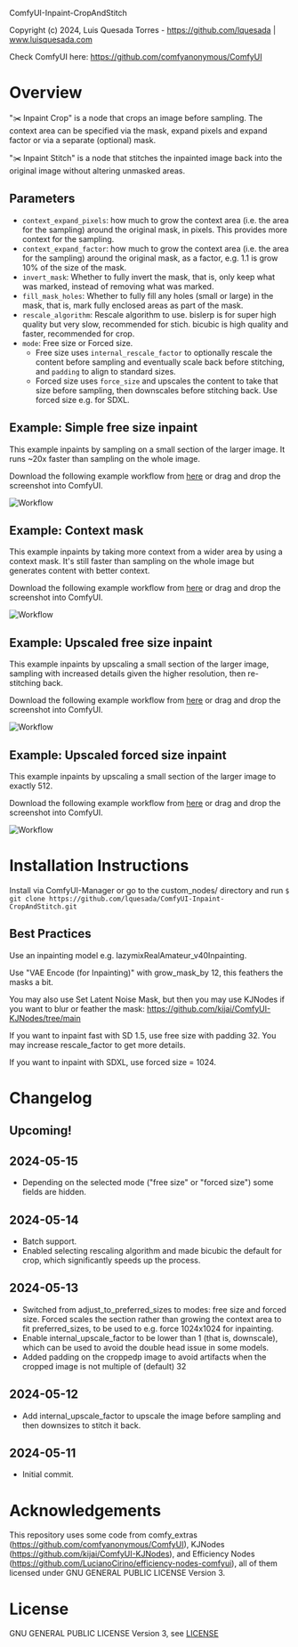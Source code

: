 ComfyUI-Inpaint-CropAndStitch

Copyright (c) 2024, Luis Quesada Torres - https://github.com/lquesada | www.luisquesada.com

Check ComfyUI here: https://github.com/comfyanonymous/ComfyUI

# Overview

"✂️  Inpaint Crop" is a node that crops an image before sampling. The context area can be specified via the mask, expand pixels and expand factor or via a separate (optional) mask.

"✂️  Inpaint Stitch" is a node that stitches the inpainted image back into the original image without altering unmasked areas.

## Parameters
- `context_expand_pixels`: how much to grow the context area (i.e. the area for the sampling) around the original mask, in pixels. This provides more context for the sampling.
- `context_expand_factor`: how much to grow the context area (i.e. the area for the sampling) around the original mask, as a factor, e.g. 1.1 is grow 10% of the size of the mask.
- `invert_mask`: Whether to fully invert the mask, that is, only keep what was marked, instead of removing what was marked.
- `fill_mask_holes`: Whether to fully fill any holes (small or large) in the mask, that is, mark fully enclosed areas as part of the mask.
- `rescale_algorithm`: Rescale algorithm to use. bislerp is for super high quality but very slow, recommended for stich. bicubic is high quality and faster, recommended for crop.
- `mode`: Free size or Forced size.
    - Free size uses `internal_rescale_factor` to optionally rescale the content before sampling and eventually scale back before stitching, and `padding` to align to standard sizes.
    - Forced size uses `force_size` and upscales the content to take that size before sampling, then downscales before stitching back. Use forced size e.g. for SDXL.

## Example: Simple free size inpaint
This example inpaints by sampling on a small section of the larger image. It runs ~20x faster than sampling on the whole image.

Download the following example workflow from [here](inpaint-cropandstitch_example_workflow_freesize.json) or drag and drop the screenshot into ComfyUI.

![Workflow](inpaint-cropandstitch_example_workflow_freesize.png)

## Example: Context mask
This example inpaints by taking more context from a wider area by using a context mask. It's still faster than sampling on the whole image but generates content with better context.

Download the following example workflow from [here](inpaint-cropandstitch_example_workflow_context_mask.json) or drag and drop the screenshot into ComfyUI.

![Workflow](inpaint-cropandstitch_example_workflow_context_mask.png)

## Example: Upscaled free size inpaint
This example inpaints by upscaling a small section of the larger image, sampling with increased details given the higher resolution, then re-stitching back.

Download the following example workflow from [here](inpaint-cropandstitch_example_workflow_freesize_upscale.json) or drag and drop the screenshot into ComfyUI.

![Workflow](inpaint-cropandstitch_example_workflow_freesize_upscale.png)

## Example: Upscaled forced size inpaint
This example inpaints by upscaling a small section of the larger image to exactly 512.

Download the following example workflow from [here](inpaint-cropandstitch_example_workflow_forcedsize.json) or drag and drop the screenshot into ComfyUI.

![Workflow](inpaint-cropandstitch_example_workflow_forcedsize.png)

# Installation Instructions

Install via ComfyUI-Manager or go to the custom_nodes/ directory and run ```$ git clone https://github.com/lquesada/ComfyUI-Inpaint-CropAndStitch.git```

## Best Practices
Use an inpainting model e.g. lazymixRealAmateur_v40Inpainting.

Use "VAE Encode (for Inpainting)" with grow_mask_by 12, this feathers the masks a bit.

You may also use Set Latent Noise Mask, but then you may use KJNodes if you want to blur or feather the mask: https://github.com/kijai/ComfyUI-KJNodes/tree/main

If you want to inpaint fast with SD 1.5, use free size with padding 32. You may increase rescale_factor to get more details.

If you want to inpaint with SDXL, use forced size = 1024.

# Changelog
## Upcoming!
## 2024-05-15
- Depending on the selected mode ("free size" or "forced size") some fields are hidden.
## 2024-05-14
- Batch support.
- Enabled selecting rescaling algorithm and made bicubic the default for crop, which significantly speeds up the process.
## 2024-05-13
- Switched from adjust_to_preferred_sizes to modes: free size and forced size. Forced scales the section rather than growing the context area to fit preferred_sizes, to be used to e.g. force 1024x1024 for inpainting.
- Enable internal_upscale_factor to be lower than 1 (that is, downscale), which can be used to avoid the double head issue in some models.
- Added padding on the croppedp image to avoid artifacts when the cropped image is not multiple of (default) 32
## 2024-05-12
- Add internal_upscale_factor to upscale the image before sampling and then downsizes to stitch it back.
## 2024-05-11
- Initial commit.

# Acknowledgements

This repository uses some code from comfy_extras (https://github.com/comfyanonymous/ComfyUI), KJNodes (https://github.com/kijai/ComfyUI-KJNodes), and Efficiency Nodes (https://github.com/LucianoCirino/efficiency-nodes-comfyui), all of them licensed under GNU GENERAL PUBLIC LICENSE Version 3. 

# License
GNU GENERAL PUBLIC LICENSE Version 3, see [LICENSE](LICENSE)

